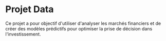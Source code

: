 # Projet Data

Ce projet a pour objectif d'utiliser d'analyser les marchés financiers et de créer des modèles prédictifs pour optimiser la prise de décision dans l'investissement.